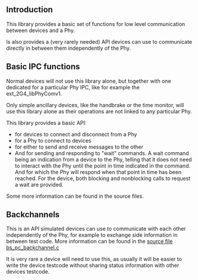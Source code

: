 ## Introduction

This library provides a basic set of functions for low level communication
between devices and a Phy.

Is also provides a (very rarely needed) API devices can use to communicate
directly in between them independently of the Phy.


## Basic IPC functions

Normal devices will not use this library alone, but together with one dedicated
for a particular Phy IPC, like for example the ext_2G4_libPhyComv1.

Only simple ancillary devices, like the handbrake or the time monitor, will
use this library alone as their operations are not linked to any particular Phy.

This library provides a basic API:

  * for devices to connect and disconnect from a Phy
  * for a Phy to connect to devices
  * for either to send and receive messages to the other
  * And for sending and responding to "wait" commands.
    A wait command being an indication from a device to
    the Phy, telling that it does not need to interact with
    the Phy until the point in time indicated in the command.
    And for which the Phy will respond when that point in time
    has been reached.
    For the device, both blocking and nonblocking calls to
    request a wait are provided.

Some more information can be found in the source files.


## Backchannels

This is an API simulated devices can use to communicate with each other
independently of the Phy, for example to exchange side information in between
test code.
More information can be found in the
[source file bs_pc_backchannel.c](../src/bs_pc_backchannel.c)

It is very rare a device will need to use this, as usually it will be easier
to write the device testcode without sharing status information with other
devices testcode.
